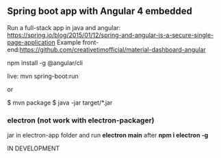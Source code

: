 ## Spring boot app with Angular 4 embedded

Run a full-stack app in java and angular: https://spring.io/blog/2015/01/12/spring-and-angular-js-a-secure-single-page-application
Example front-end:https://github.com/creativetimofficial/material-dashboard-angular

npm install -g @angular/cli

live:
mvn spring-boot:run

or 

$ mvn package
$ java -jar target/*.jar


### electron (not work with electron-packager)
jar in electron-app folder and run **electron main** after **npm i electron -g**

IN DEVELOPMENT
